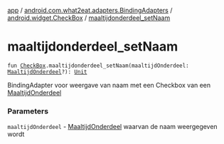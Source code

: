 [app](../../index.md) / [android.com.what2eat.adapters.BindingAdapters](../index.md) / [android.widget.CheckBox](index.md) / [maaltijdonderdeel_setNaam](./maaltijdonderdeel_set-naam.md)

# maaltijdonderdeel_setNaam

`fun `[`CheckBox`](https://developer.android.com/reference/android/widget/CheckBox.html)`.maaltijdonderdeel_setNaam(maaltijdOnderdeel: `[`MaaltijdOnderdeel`](../../android.com.what2eat.model/-maaltijd-onderdeel/index.md)`?): `[`Unit`](https://kotlinlang.org/api/latest/jvm/stdlib/kotlin/-unit/index.html)

BindingAdapter voor weergave van naam met een Checkbox van een [MaaltijdOnderdeel](../../android.com.what2eat.model/-maaltijd-onderdeel/index.md)

### Parameters

`maaltijdOnderdeel` - [MaaltijdOnderdeel](../../android.com.what2eat.model/-maaltijd-onderdeel/index.md) waarvan de naam weergegeven wordt
